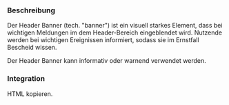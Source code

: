 ### Beschreibung
Der Header Banner (tech. "banner") ist ein visuell starkes Element, dass bei wichtigen Meldungen im dem Header-Bereich eingeblendet wird. Nutzende werden bei wichtigen Ereignissen informiert, sodass sie im Ernstfall Bescheid wissen.

Der Header Banner kann informativ oder warnend verwendet werden.

### Integration
HTML kopieren.
